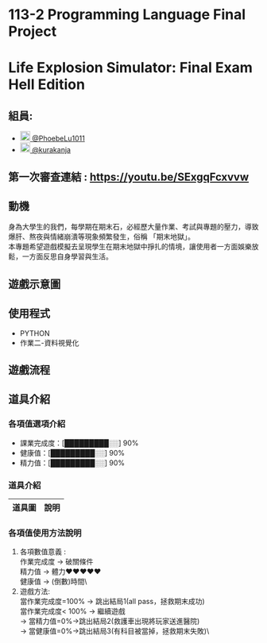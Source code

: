 # 113-2 Programming Language Final Project 
# Life Explosion Simulator: Final Exam Hell Edition
## 組員:
- <a href="https://github.com/PhoebeLu1011"><img src="https://github.com/PhoebeLu1011.png" width="20"/> @PhoebeLu1011</a>
- <a href="https://github.com/kurakanja"><img src="https://github.com/kurakanja.png" width="20"/> @kurakanja</a>
## 第一次審查連結 : https://youtu.be/SExgqFcxvvw
## 動機 
身為大學生的我們，每學期在期末石，必經歷大量作業、考試與專題的壓力，導致爆肝、熬夜與情緒崩潰等現象頻繁發生，俗稱 「期末地獄」。\
本專題希望遊戲模擬去呈現學生在期末地獄中掙扎的情境，讓使用者一方面娛樂放鬆，一方面反思自身學習與生活。

## 遊戲示意圖

## 使用程式
* PYTHON
* 作業二-資料視覺化
## 遊戲流程

## 道具介紹
### 各項值選項介紹
* 課業完成度：[█████████░░] 90%
* 健康值：[█████████░░] 90%
* 精力值：[█████████░░] 90%
### 道具介紹
| 道具圖 | 說明 |
|--------|------|

### 各項值使用方法說明
1.  各項數值意義 :\
作業完成度  → 破關條件\
精力值 → 體力❤️❤️❤️❤️❤️\
健康值 → (倒數)時間\
2.  遊戲方法:\
當作業完成度=100%  → 跳出結局1(all pass，拯救期末成功)\
當作業完成度< 100% → 繼續遊戲\
                  → 當精力值=0%→跳出結局2(救護車出現將玩家送進醫院)\
                  → 當健康值=0%→跳出結局3(有科目被當掉，拯救期末失敗)\


